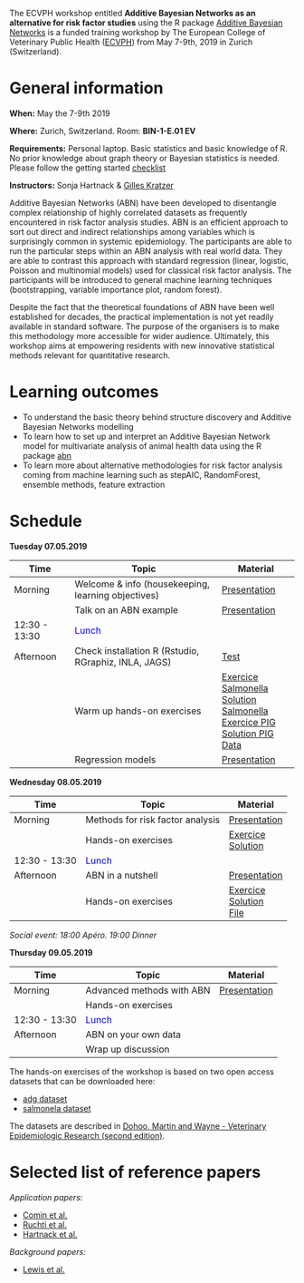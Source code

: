 
The ECVPH workshop entitled **Additive Bayesian Networks as an alternative for risk factor studies** using the R package [Additive Bayesian Networks](https://cran.r-project.org/package=abn) is a funded training workshop by The European College of Veterinary Public Health ([ECVPH](https://ecvph.org/meetings-events/ecvph-residents-workshop-abn-modeling)) from May 7-9th, 2019 in Zurich (Switzerland).

# General information

**When:** May the 7-9th 2019

**Where:** Zurich, Switzerland. Room: **BIN-1-E.01 EV**

**Requirements:** Personal laptop. Basic statistics and basic knowledge of R. No prior knowledge about graph theory or Bayesian statistics is needed. Please follow the getting started [checklist](getting_started.md)

**Instructors:** Sonja Hartnack & [Gilles Kratzer](https://gilleskratzer.netlify.com/)

Additive Bayesian Networks (ABN) have been developed to disentangle complex relationship of highly correlated datasets as frequently encountered in risk factor analysis studies. ABN is an efficient approach to sort out direct and indirect relationships among variables which is surprisingly common in systemic epidemiology. The participants are able to run the particular steps within an ABN analysis with real world data. They are able to contrast this approach with standard regression (linear, logistic, Poisson and multinomial models) used for classical risk factor analysis. The participants will be introduced to general machine learning techniques (bootstrapping, variable importance plot, random forest).

Despite the fact that the theoretical foundations of ABN have been well established for decades, the practical implementation is not yet readily available in standard software. The purpose of the organisers is to make this methodology more accessible for wider audience. Ultimately, this workshop aims at empowering residents with new innovative statistical methods relevant for quantitative research.

# Learning outcomes

- To understand the basic theory behind structure discovery and Additive Bayesian
Networks modelling
- To learn how to set up and interpret an Additive Bayesian Network model for
multivariate analysis of animal health data using the R package [abn](https://cran.r-project.org/package=abn)
- To learn more about alternative methodologies for risk factor analysis coming from machine learning such as stepAIC, RandomForest, ensemble methods, feature extraction

# Schedule

**Tuesday 07.05.2019**

| Time         | Topic                          | Material|
|--------------|--------------------------------|---------|
| Morning      | Welcome & info (housekeeping, learning objectives)| [Presentation](source/Presentations/gk_welcome.pdf) |
|              | Talk on an ABN example         | [Presentation](source/Presentations/abn_talk_May_2019.pdf)        |
| 12:30 - 13:30| <span style="color:blue"> Lunch </span> ||
| Afternoon    | Check installation R (Rstudio, RGraphiz, INLA, JAGS)| [Test](test_install.html) |
|         | Warm up hands-on exercises | [Exercice Salmonella](exo_descr_stats_salm.html) <br>  [Solution Salmonella](sol_descr_stats_salm.html) <br> [Exercice PIG](exo_descr_stats_pig_adg.html) <br> [Solution PIG](sol_descr_stats_pig_adg.html) <br> [Data](source/data.zip) |
|              | Regression models        | [Presentation](source/Presentations/gk_regression.pdf) |

**Wednesday 08.05.2019**

| Time         | Topic                          | Material|
|--------------|--------------------------------|---------|
| Morning      | Methods for risk factor analysis| [Presentation](source/Presentations/gk_risk_factor_ana.pdf)  |
|              | Hands-on exercises         | [Exercice](exo_risk_fact_ana.html) <br>  [Solution](sol_risk_fact_ana.html)        |
| 12:30 - 13:30| <span style="color:blue"> Lunch </span> ||
| Afternoon    | ABN in a nutshell |  [Presentation](source/Presentations/gk_intro_abn.pdf)       |
|              | Hands-on exercises          | [Exercice](exo_Excercise_SVEPM.html) <br>  [Solution](sol_Excercise_SVEPM.html) <br> [File](source/HO1.zip)      |

*Social event: 18:00 Apéro. 19:00 Dinner*

**Thursday 09.05.2019**

| Time         | Topic                          | Material|
|--------------|--------------------------------|---------|
| Morning      | Advanced methods with ABN| [Presentation](source/Presentations/gk_advanced_abn.pdf) |
|              | Hands-on exercises         |         |
| 12:30 - 13:30| <span style="color:blue"> Lunch </span> ||
| Afternoon    | ABN on your own data |         |
|              | Wrap up discussion                               |         |

The hands-on exercises of the workshop is based on two open access datasets that can be downloaded here:

- [adg dataset](source/data/pig_adg.csv)
- [salmonela dataset](source/data/sal_outbrk.csv)

The datasets are described in [Dohoo, Martin and Wayne - Veterinary Epidemiologic Research (second edition)](http://projects.upei.ca/ver/).

# Selected list of reference papers

*Application papers*:

- [Comin et al.](https://www.sciencedirect.com/science/article/pii/S0167587718304665?via%3Dihub#kwd0010)
- [Ruchti et al.](https://www.sciencedirect.com/science/article/pii/S0167587718306159?via%3Dihub)
- [Hartnack et al.](https://bmcvetres.biomedcentral.com/articles/10.1186/s12917-016-0649-0)

*Background papers:*

- [Lewis et al.](https://ete-online.biomedcentral.com/articles/10.1186/1742-7622-10-4)

